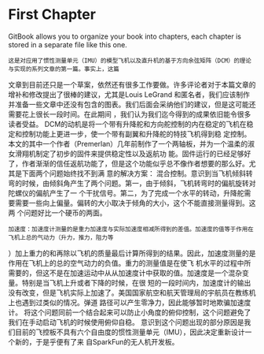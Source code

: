 ﻿# First Chapter

GitBook allows you to organize your book into chapters, each chapter is stored in a separate file like this one.


    
	这是对应用了惯性测量单元（IMU）的模型飞机以及直升机的基于方向余弦矩阵（DCM）的理论与实现的系列文章的第一篇。事实上，这篇
文章到目前还只是一个草案，依然还有很多工作要做。许多评论者对于本篇文章的增补和修改提出了很棒的建议，尤其是Louis LeGrand 
和匿名者，我们应该制作并准备一些文章中还没有包含的图表。我们后面会采纳他们的建议，但是这可能还需要花上很长一段时间。在此期间
，我们认为我们迄今得到的成果依旧能令很多读者受益。
    DCM的动机是将一个带有升降舵和方向舵控制的内在稳定的飞机在稳定和控制功能上更进一步，使一个带有副翼和升降舵的特技飞机得到稳
定控制。本文的其中一个作者（Premerlan）几年前制作了一个两轴板，并为一个温柔的淑女滑翔机制定了初步的固件来提供稳定性以及返航功
能。固件运行的已经足够好了，作者渐渐的信任返航功能了，但是这个功能似乎总不像作者想要的那么好。尤其是下面两个问题始终找不到满
意的解决方案：	
    混合控制。意识到当飞机倾斜转弯的时候，由倾斜角产生了两个问题。第一，由于倾斜，飞机转弯时的偏航旋转对陀螺仪的偏航产生了一
个干扰信号。第二，为了完成一个水平的转动，升降舵需要需要一些向上偏量。偏转的大小取决于倾角的大小，这个不能直接测量得到。这两
个问题好比一个硬币的两面。
	
    加速度：加速度计测量的是重力加速度与实际加速度相减所得到的差值。加速度的值等于作用在飞机上总的气动力（升力，推力，阻力等
）加上重力的和再除以飞机的质量最后计算所得到的结果。因此，加速度测量的是作用在飞机上的总的空气动力的负值。重力的测量值是在使飞
机水平的过程中所需要的，但这不是在加速运动中从从加速度计中获取的值。加速度是一个混杂变量。特别是当飞机上升或者下降的时候，在很
短的一段时间内，加速度计的输出没有改变，但是飞机实际上加速了。美国国家航空和航天管理局的宇航员在教练机上也遇到过类似的情况。弹道
路径可以产生零净力，因此能够暂时地欺骗加速度计。
				将这个问题同前一个结合起来可以防止小角度的俯仰控制，这个问题避免了我们在手动启动飞机的时候使用俯仰自稳。
	意识到这个问题出现的部分原因是我们目前的飞控板不具有六个自由度的惯性测量单元（IMU），因此决定重新设计一个新的，于是乎便有了来
	自SparkFun的无人机开发板。
